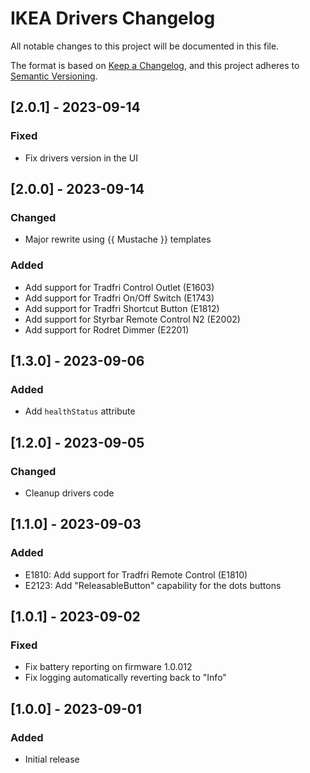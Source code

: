 # IKEA Drivers Changelog

All notable changes to this project will be documented in this file.

The format is based on [Keep a Changelog](https://keepachangelog.com/en/1.0.0/),
and this project adheres to [Semantic Versioning](https://semver.org/spec/v2.0.0.html).

## [2.0.1] - 2023-09-14
### Fixed
 - Fix drivers version in the UI

## [2.0.0] - 2023-09-14
### Changed
 - Major rewrite using {{ Mustache }} templates

### Added
- Add support for Tradfri Control Outlet (E1603)
- Add support for Tradfri On/Off Switch (E1743)
- Add support for Tradfri Shortcut Button (E1812)
- Add support for Styrbar Remote Control N2 (E2002)
- Add support for Rodret Dimmer (E2201)

## [1.3.0] - 2023-09-06
### Added
- Add `healthStatus` attribute

## [1.2.0] - 2023-09-05
### Changed
- Cleanup drivers code

## [1.1.0] - 2023-09-03
### Added
- E1810: Add support for Tradfri Remote Control (E1810)
- E2123: Add "ReleasableButton" capability for the dots buttons

## [1.0.1] - 2023-09-02
### Fixed
- Fix battery reporting on firmware 1.0.012
- Fix logging automatically reverting back to "Info"

## [1.0.0] - 2023-09-01
### Added
- Initial release

